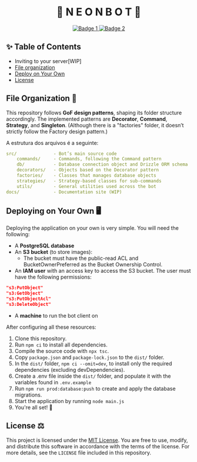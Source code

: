 <h1 align="center"> 🌌 N E O N   B O T 🌙 </h1>


<p align="center">
  <a href="https://forthebadge.com">
    <img src="https://forthebadge.com/images/badges/made-with-typescript.svg" alt="Badge 1" />
  </a>
  <a href="https://forthebadge.com">
    <img src="https://forthebadge.com/images/badges/built-with-love.svg" alt="Badge 2" />
  </a>
</p>

## ✨ Table of Contents

- Inviting to your server[WIP]
- [File organization](#file-organization-)
- [Deploy on Your Own](#deploying-on-your-own-️)
- [License](#license-️)

## File Organization 📁

This repository follows **GoF design patterns**, shaping its folder structure accordingly. The implemented patterns are **Decorator**, **Command**, **Strategy**, and **Singleton**. (Although there is a "factories" folder, it doesn’t strictly follow the Factory design pattern.)

A estrutura dos arquivos é a seguinte:

```YAML
src/              - Bot’s main source code
    commands/     - Commands, following the Command pattern
    db/           - Database connection object and Drizzle ORM schema
    decorators/   - Objects based on the Decorator pattern
    factories/    - Classes that manages database objects
    strategies/   - Strategy-based classes for sub-commands
    utils/        - General utilities used across the bot
docs/             - Documentation site (WIP)
```

## Deploying on Your Own 🖥️

Deploying the application on your own is very simple. You will need the following:

- A **PostgreSQL database**
- An **S3 bucket** (to store images):
    - The bucket must have the public-read ACL and BucketOwnerPreferred as the Bucket Ownership Control.
- An **IAM user** with an access key to access the S3 bucket. The user must have the following permissions:
```JSON
"s3:PutObject"
"s3:GetObject"
"s3:PutObjectAcl"
"s3:DeleteObject"
```
- A **machine** to run the bot client on

After configuring all these resources:
1. Clone this repository.
2. Run `npm ci` to install all dependencies.
3. Compile the source code with `npx tsc`.
4. Copy `package.json` and `package-lock.json` to the `dist/` folder.
5. In the `dist/` folder, `npm ci --omit=dev`, to install only the required dependencies (excluding devDependencies).
6. Create a .env file inside the `dist/` folder, and populate it with the variables found in `.env.example`
7. Run `npm run prod:database:push` to create and apply the database migrations.
8. Start the application by running `node main.js`
9. You're all set! 🎉

## License ⚖️

This project is licensed under the [MIT License](LICENSE).
You are free to use, modify, and distribute this software in accordance with the terms of the license.
For more details, see the `LICENSE` file included in this repository.